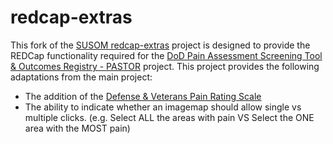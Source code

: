 redcap-extras
=============

This fork of the [SUSOM redcap-extras](https://github.com/susom/redcap-extras) project is designed to provide the REDCap functionality required for the [DoD Pain Assessment Screening Tool & Outcomes Registry - PASTOR](http://www.dvcipm.org/clinical-resources/pain-assessment-screening-tool-and-outcomes-registry-pastor) project.  This project provides the following adaptations from the main project:

  - The addition of the [Defense & Veterans Pain Rating Scale](http://www.dvcipm.org/clinical-resources/pain-rating-scale)
  - The ability to indicate whether an imagemap should allow single vs multiple clicks.  (e.g. Select ALL the areas with pain VS Select the ONE area with the MOST pain)
